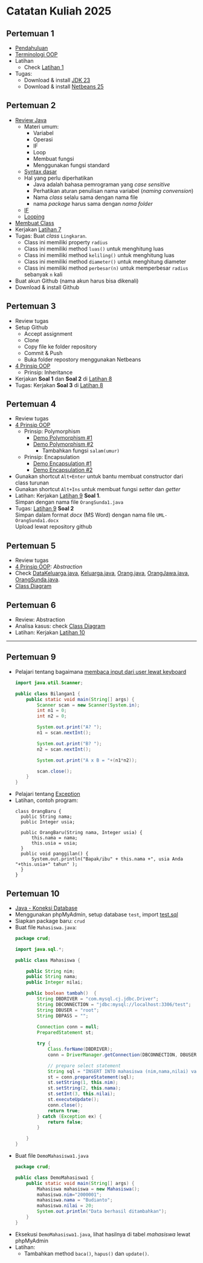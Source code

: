 # Catatan Kuliah 2025

## Pertemuan 1
- [Pendahuluan](01-pendahuluan.md)
- [Terminologi OOP](terminologi-penting.md)
- Latihan
  - Check [Latihan 1](latihan/latihan-01.md)
- Tugas:
  - Download & install [JDK 23](https://www.oracle.com/id/java/technologies/downloads/#jdk23-windows)
  - Download & install [Netbeans 25](https://dlcdn.apache.org/netbeans/netbeans-installers/25/Apache-NetBeans-25-bin-windows-x64.exe)  

## Pertemuan 2
- [Review Java](https://github.com/ruang-belajar/java/)
  - Materi umum:
    - Variabel
    - Operasi
    - IF
    - Loop
    - Membuat fungsi
    - Menggunakan fungsi standard  
  - [Syntax dasar](https://github.com/ruang-belajar/java/blob/main/docs/03-syntax.md)
  - Hal yang perlu diperhatikan
    - Java adalah bahasa pemrograman yang _case sensitive_
    - Perhatikan aturan penulisan nama variabel (_naming convension_)
    - Nama _class_ selalu sama dengan nama file
    - nama _package_ harus sama dengan _nama folder_    
  - [IF](https://github.com/ruang-belajar/java/blob/main/docs/07-pengambilan-keputusan.md)
  - [Looping](https://github.com/ruang-belajar/java/blob/main/docs/08-pengulangan.md)
- [Membuat Class](02-membuat-class.md)
- Kerjakan [Latihan 7](latihan/latihan-07.md)
- Tugas: Buat _class_ `Lingkaran`.
  - Class ini memiliki property `radius`
  - Class ini memiliki method `luas()` untuk menghitung luas
  - Class ini memiliki method `keliling()` untuk menghitung luas
  - Class ini memiliki method `diameter()` untuk menghitung diameter
  - Class ini memiliki method `perbesar(n)` untuk memperbesar `radius` sebanyak `n` kali
- Buat akun Github (nama akun harus bisa dikenali)
- Download & install Github


## Pertemuan 3
- Review tugas
- Setup Github
  - Accept assignment
  - Clone
  - Copy file ke folder repository
  - Commit & Push
  - Buka folder repostory menggunakan Netbeans
- [4 Prinsip OOP](03-4-pilar.md)
  - Prinsip: Inheritance
- Kerjakan **Soal 1** dan **Soal 2** di [Latihan 8](latihan/latihan-08.md) 
- Tugas: Kerjakan **Soal 3** di [Latihan 8](latihan/latihan-08.md) 

## Pertemuan 4
- Review tugas
- [4 Prinsip OOP](03-4-pilar.md)
  - Prinsip: Polymorphism
    - [Demo Polymorphism #1](https://leetcode.com/playground/Sx62MtHF)
    - [Demo Polymorphism #2](https://leetcode.com/playground/GAMmx5F2)
      - Tambahkan fungsi `salam(umur)`
  - Prinsip: Encapsulation
    - [Demo Encapsulation #1](https://leetcode.com/playground/o4fyisto)
    - [Demo Encapsulation #2](https://leetcode.com/playground/mDEJ65mo)
- Gunakan shortcut `Alt+Enter` untuk bantu membuat constructor dari class turunan
- Gunakan shortcut `Alt+Ins` untuk membuat fungsi _setter_ dan _getter_
- Latihan: Kerjakan [Latihan 9](latihan/latihan-09.md) **Soal 1**.\
  Simpan dengan nama file `OrangSunda1.java`
- Tugas: [Latihan 9](latihan/latihan-09.md) **Soal 2**\
  Simpan dalam format _docx_ (MS Word) dengan nama file `UML-OrangSunda1.docx`\
  Upload lewat repository github


## Pertemuan 5
- Review tugas
- [4 Prinsip OOP](03-4-pilar.md): _Abstraction_
- Check [DataKeluarga.java](latihan/abstraction/DataKeluarga.java), [Keluarga.java](latihan/abstraction/Keluarga.java), [Orang.java](latihan/abstraction/Orang.java), [OrangJawa.java](latihan/abstraction/OrangJawa.java), [OrangSunda.java](latihan/abstraction/OrangSunda.java).
- [Class Diagram](06-class-diagram.md)

## Pertemuan 6
- Review: Abstraction
- Analisa kasus: check [Class Diagram](06-class-diagram.md)
- Latihan: Kerjakan [Latihan 10](latihan/latihan-10.md)

---

## Pertemuan 9
- Pelajari tentang bagaimana [membaca input dari user lewat keyboard](https://github.com/ruang-belajar/java/blob/main/docs/04-input-output.md)
    ```java
    import java.util.Scanner;

    public class Bilangan1 {
        public static void main(String[] args) {
            Scanner scan = new Scanner(System.in);
            int n1 = 0;
            int n2 = 0;

            System.out.print("A? ");
            n1 = scan.nextInt();

            System.out.print("B? ");
            n2 = scan.nextInt();

            System.out.print("A x B = "+(n1*n2));

            scan.close();
        }
    }
    ```
- Pelajari tentang [Exception](https://github.com/ruang-belajar/java/blob/main/docs/13-exception.md)
- Latihan, contoh program:
  ```
  class OrangBaru {
    public String nama;
    public Integer usia;
    
    public OrangBaru(String nama, Integer usia) {
        this.nama = nama;
        this.usia = usia;        
    }
    public void panggilan() {
        System.out.println("Bapak/ibu" + this.nama +", usia Anda "+this.usia+" tahun" );
    }
  }
  ```

## Pertemuan 10
- [Java - Koneksi Database](https://github.com/ruang-belajar/java/blob/main/docs/22-koneksi-database.md)
- Menggunakan phpMyAdmin, setup database `test`, import [test.sql](latihan/test.sql)
- Siapkan package baru: `crud`
- Buat file `Mahasiswa.java`:
    ```java
    package crud;

    import java.sql.*;

    public class Mahasiswa {

        public String nim;
        public String nama;
        public Integer nilai;

        public boolean tambah()  {
            String DBDRIVER = "com.mysql.cj.jdbc.Driver";
            String DBCONNECTION = "jdbc:mysql://localhost:3306/test";
            String DBUSER = "root";
            String DBPASS = "";
            
            Connection conn = null;
            PreparedStatement st;

            try {
                Class.forName(DBDRIVER);
                conn = DriverManager.getConnection(DBCONNECTION, DBUSER, DBPASS);

                // prepare select statement
                String sql = "INSERT INTO mahasiswa (nim,nama,nilai) values (?,?,?)";
                st = conn.prepareStatement(sql);
                st.setString(1, this.nim);
                st.setString(2, this.nama);
                st.setInt(3, this.nilai);
                st.executeUpdate();
                conn.close();
                return true;
            } catch (Exception ex) {
                return false;
            }

        }
    }
    ```
- Buat file `DemoMahasiswa1.java`
    ```java
    package crud;

    public class DemoMahasiswa1 {
        public static void main(String[] args) {
            Mahasiswa mahasiswa = new Mahasiswa();
            mahasiswa.nim="2000001";
            mahasiswa.nama = "Budianto";
            mahasiswa.nilai = 20;                        
            System.out.println("Data berhasil ditambahkan");
        }
    }
    ```
- Eksekusi `DemoMahasiswa1.java`, lihat hasilnya di tabel _mahasiswa_ lewat phpMyAdmin
- Latihan:
  - Tambahkan method `baca()`, `hapus()` dan `update()`.